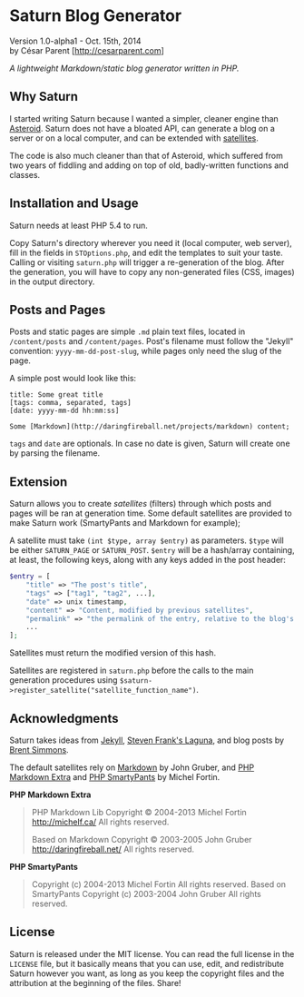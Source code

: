 # Saturn Blog Generator

Version 1.0-alpha1 - Oct. 15th, 2014  
by César Parent \[<http://cesarparent.com>\]

_A lightweight Markdown/static blog generator written in PHP._

## Why Saturn

I started writing Saturn because I wanted a simpler, cleaner engine than [Asteroid](https://github.com/cesarparent/Asteroid/). Saturn does not have a bloated API, can generate a blog on a server or on a local computer, and can be extended with [satellites](#extension).

The code is also much cleaner than that of Asteroid, which suffered from two years of fiddling and adding on top of old, badly-written functions and classes.

## Installation and Usage

Saturn needs at least PHP 5.4 to run.

Copy Saturn's directory wherever you need it (local computer, web server), fill in the fields in `STOptions.php`, and edit the templates to suit your taste. Calling or visiting `saturn.php` will trigger a re-generation of the blog. After the generation, you will have to copy any non-generated files (CSS, images) in the output directory.

## Posts and Pages

Posts and static pages are simple `.md` plain text files, located in `/content/posts` and `/content/pages`. Post's filename must follow the "Jekyll" convention: `yyyy-mm-dd-post-slug`, while pages only need the slug of the page.

A simple post would look like this:

~~~~no-highlight
title: Some great title
[tags: comma, separated, tags]
[date: yyyy-mm-dd hh:mm:ss]

Some [Markdown](http://daringfireball.net/projects/markdown) content;
~~~~

`tags` and `date` are optionals. In case no date is given, Saturn will create one by parsing the filename.

## Extension

Saturn allows you to create _satellites_ (filters) through which posts and pages will be ran at generation time. Some default satellites are provided to make Saturn work (SmartyPants and Markdown for example);

A satellite must take `(int $type, array $entry)` as parameters. `$type` will be either `SATURN_PAGE` or `SATURN_POST`. `$entry` will be a hash/array containing, at least, the following keys, along with any keys added in the post header:

~~~~php
$entry = [
    "title" => "The post's title",
    "tags" => ["tag1", "tag2", ...],
    "date" => unix timestamp,
    "content" => "Content, modified by previous satellites",
    "permalink" => "the permalink of the entry, relative to the blog's root",
    ...
];
~~~~

Satellites must return the modified version of this hash.

Satellites are registered in `saturn.php` before the calls to the main generation procedures using `$saturn->register_satellite("satellite_function_name")`.

## Acknowledgments

Saturn takes ideas from [Jekyll](http://jekyllrb.com), [Steven Frank's Laguna](https://github.com/panicsteve/laguna-blog/), and blog posts by [Brent Simmons](http://inessential.com).

The default satellites rely on [Markdown](http://daringfireball.net/projects/markdown/) by John Gruber, and [PHP Markdown Extra](https://michelf.ca/projects/php-markdown/extra/) and [PHP SmartyPants](https://michelf.ca/projects/php-smartypants/) by Michel Fortin.

**PHP Markdown Extra**

> PHP Markdown Lib Copyright © 2004-2013 Michel Fortin http://michelf.ca/ All rights reserved.
>
> Based on Markdown Copyright © 2003-2005 John Gruber http://daringfireball.net/ All rights reserved.

**PHP SmartyPants**

> Copyright (c) 2004-2013 Michel Fortin All rights reserved. Based on SmartyPants Copyright (c) 2003-2004 John Gruber All rights reserved.

## License

Saturn is released under the MIT license. You can read the full license in the `LICENSE` file, but it basically means that you can use, edit, and redistribute Saturn however you want, as long as you keep the copyright files and the attribution at the beginning of the files. Share!
